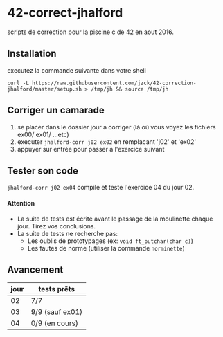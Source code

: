 # 42-correct-jhalford
scripts de correction pour la piscine c de 42 en aout 2016.

## Installation

executez la commande suivante dans votre shell

`curl -L https://raw.githubusercontent.com/jzck/42-correction-jhalford/master/setup.sh > /tmp/jh && source /tmp/jh`

## Corriger un camarade

1. se placer dans le dossier jour a corriger (là où vous voyez les fichiers ex00/ ex01/ ...etc)
2. executer `jhalford-corr j02 ex02` en remplacant 'j02' et 'ex02'
3. appuyer sur entrée pour passer à l'exercice suivant

## Tester son code

`jhalford-corr j02 ex04` compile et teste l'exercice 04 du jour 02.

#### Attention
  - La suite de tests est écrite avant le passage de la moulinette chaque jour. Tirez vos conclusions.
  - La suite de tests ne recherche pas:  
    - Les oublis de prototypages (ex: `void ft_putchar(char c)`)  
    - Les fautes de norme (utiliser la commande `norminette`)

## Avancement

| jour | tests prêts |
|---   |--- |
|  02  | 7/7 |
|  03  | 9/9 (sauf ex01) |
|  04  | 0/9 (en cours) |
